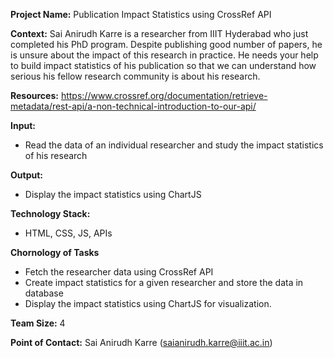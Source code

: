 **Project Name:** Publication Impact Statistics using CrossRef API 

**Context:** Sai Anirudh Karre is a researcher from IIIT Hyderabad who just completed his PhD program. Despite publishing good number of papers, he is unsure about the impact of this research in practice. He needs your help to build impact statistics of his publication so that we can understand how serious his fellow research community is about his research. 

**Resources:** https://www.crossref.org/documentation/retrieve-metadata/rest-api/a-non-technical-introduction-to-our-api/

**Input:**
* Read the data of an individual researcher and study the impact statistics of his research

**Output:**
* Display the impact statistics using ChartJS

**Technology Stack:**
* HTML, CSS, JS, APIs 

**Chornology of Tasks**
* Fetch the researcher data using CrossRef API
* Create impact statistics for a given researcher and store the data in database
* Display the impact statistics using ChartJS for visualization.

**Team Size:** 4 

**Point of Contact:** Sai Anirudh Karre (saianirudh.karre@iiit.ac.in) 
